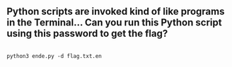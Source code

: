 ## Python scripts are invoked kind of like programs in the Terminal... Can you run this Python script using this password to get the flag?

```console

python3 ende.py -d flag.txt.en

```



